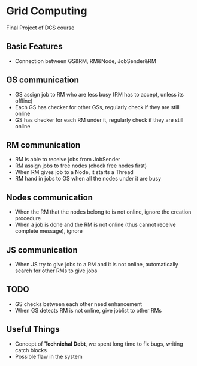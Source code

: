 # Grid Computing
Final Project of DCS course

## Basic Features
- Connection between GS&RM, RM&Node, JobSender&RM


## GS communication
- GS assign job to RM who are less busy (RM has to accept, unless its offline)
- Each GS has checker for other GSs, regularly check if they are still online
- GS has checker for each RM under it, regularly check if they are still online

## RM communication
- RM is able to receive jobs from JobSender
- RM assign jobs to free nodes (check free nodes first)
- When RM gives job to a Node, it starts a Thread
- RM hand in jobs to GS when all the nodes under it are busy

## Nodes communication
- When the RM that the nodes belong to is not online, ignore the creation procedure
- When a job is done and the RM is not online (thus cannot receive complete message), ignore

## JS communication
- When JS try to give jobs to a RM and it is not online, automatically search for other RMs to give jobs

## TODO
- GS checks between each other need enhancement
- When GS detects RM is not online, give joblist to other RMs

## Useful Things
- Concept of **Technichal Debt**, we spent long time to fix bugs, writing catch blocks
- Possible flaw in the system
